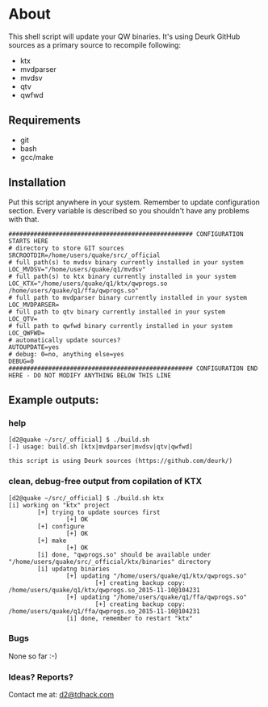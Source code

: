 # About

This shell script will update your QW binaries. It's using Deurk GitHub sources as a primary source to recompile following:
* ktx
* mvdparser
* mvdsv
* qtv
* qwfwd

## Requirements

* git
* bash
* gcc/make

## Installation

Put this script anywhere in your system. Remember to update configuration section. Every variable is described so you shouldn't have any problems with that.

```
################################################### CONFIGURATION STARTS HERE
# directory to store GIT sources
SRCROOTDIR=/home/users/quake/src/_official
# full path(s) to mvdsv binary currently installed in your system
LOC_MVDSV="/home/users/quake/q1/mvdsv"
# full path(s) to ktx binary currently installed in your system
LOC_KTX="/home/users/quake/q1/ktx/qwprogs.so /home/users/quake/q1/ffa/qwprogs.so"
# full path to mvdparser binary currently installed in your system
LOC_MVDPARSER=
# full path to qtv binary currently installed in your system
LOC_QTV=
# full path to qwfwd binary currently installed in your system
LOC_QWFWD=
# automatically update sources?
AUTOUPDATE=yes
# debug: 0=no, anything else=yes
DEBUG=0
################################################### CONFIGURATION END HERE - DO NOT MODIFY ANYTHING BELOW THIS LINE
```

## Example outputs:
### help
```
[d2@quake ~/src/_official] $ ./build.sh
[-] usage: build.sh [ktx|mvdparser|mvdsv|qtv|qwfwd]

this script is using Deurk sources (https://github.com/deurk/)
```

### clean, debug-free output from copilation of KTX
```
[d2@quake ~/src/_official] $ ./build.sh ktx
[i] working on "ktx" project
        [+] trying to update sources first
                [+] OK
        [+] configure
                [+] OK
        [+] make
                [+] OK
        [i] done, "qwprogs.so" should be available under "/home/users/quake/src/_official/ktx/binaries" directory
        [i] updatng binaries
                [+] updating "/home/users/quake/q1/ktx/qwprogs.so"
                        [+] creating backup copy: /home/users/quake/q1/ktx/qwprogs.so_2015-11-10@104231
                [+] updating "/home/users/quake/q1/ffa/qwprogs.so"
                        [+] creating backup copy: /home/users/quake/q1/ffa/qwprogs.so_2015-11-10@104231
                [i] done, remember to restart "ktx"
```

### Bugs

None so far :-)

### Ideas? Reports?

Contact me at: d2@tdhack.com